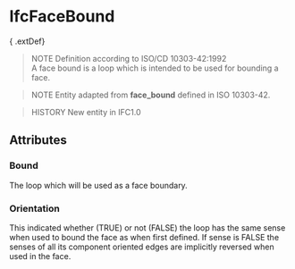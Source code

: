 # IfcFaceBound

{ .extDef}
> NOTE  Definition according to ISO/CD 10303-42:1992  
> A face bound is a loop which is intended to be used for bounding a face.

> NOTE  Entity adapted from **face_bound** defined in ISO 10303-42.

> HISTORY  New entity in IFC1.0

## Attributes

### Bound
The loop which will be used as a face boundary.

### Orientation
This indicated whether (TRUE) or not (FALSE) the loop has the same sense when used to bound the face as when first defined. If sense is FALSE the senses of all its component oriented edges are implicitly reversed when used in the face.
